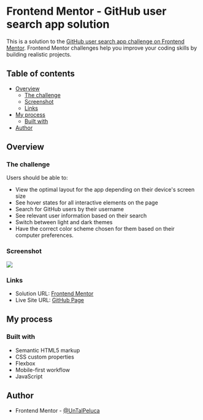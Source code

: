 # Frontend Mentor - GitHub user search app solution

This is a solution to the [GitHub user search app challenge on Frontend Mentor](https://www.frontendmentor.io/challenges/github-user-search-app-Q09YOgaH6). Frontend Mentor challenges help you improve your coding skills by building realistic projects. 

## Table of contents

- [Overview](#overview)
  - [The challenge](#the-challenge)
  - [Screenshot](#screenshot)
  - [Links](#links)
- [My process](#my-process)
  - [Built with](#built-with)
- [Author](#author)

## Overview

### The challenge

Users should be able to:

- View the optimal layout for the app depending on their device's screen size
- See hover states for all interactive elements on the page
- Search for GitHub users by their username
- See relevant user information based on their search
- Switch between light and dark themes
- Have the correct color scheme chosen for them based on their computer preferences.

### Screenshot

![](./screenshot.jpg)

### Links

- Solution URL: [Frontend Mentor](https://www.frontendmentor.io/solutions/github-user-search-app-UnJYWy738D)
- Live Site URL: [GitHub Page](https://untalpeluca.github.io/GitHubUserSearchApp/)

## My process

### Built with

- Semantic HTML5 markup
- CSS custom properties
- Flexbox
- Mobile-first workflow
- JavaScript

## Author

- Frontend Mentor - [@UnTalPeluca](https://www.frontendmentor.io/profile/untalpeluca)
